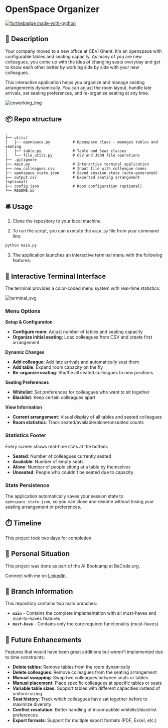 # OpenSpace Organizer
[![forthebadge made-with-python](https://ForTheBadge.com/images/badges/made-with-python.svg)](https://www.python.org/)

## 🏢 Description

Your company moved to a new office at CEVI Ghent. It's an openspace with configurable tables and seating capacity. As many of you are new colleagues, you come up with the idea of changing seats everyday and get to know each other better by working side by side with your new colleagues.

This interactive application helps you organize and manage seating arrangements dynamically. You can adjust the room layout, handle late arrivals, set seating preferences, and re-organize seating at any time.

![coworking_img](https://media1.tenor.com/m/Z0GoLGN6GcwAAAAd/wwe-john-cena.gif)

## 📦 Repo structure

```
.
├── utils/
│   ├── openspace.py          # Openspace class - manages tables and seating
│   ├── table.py              # Table and Seat classes
│   └── file_utils.py         # CSV and JSON file operations
├── .gitignore
├── main.py                   # Interactive terminal application
├── new_colleagues.csv        # Input file with colleague names
├── openspace_state.json      # Saved session state (auto-generated)
├── output.csv                # Exported seating arrangement (optional)
├── config.json               # Room configuration (optional)
└── README.md
```

## 🛎️ Usage

1. Clone the repository to your local machine.

2. To run the script, you can execute the `main.py` file from your command line:

```bash
python main.py
````

3. The application launches an interactive terminal menu with the following features:

## 🎨 Interactive Terminal Interface

The terminal provides a color-coded menu system with real-time statistics:

![terminal_svg](termtosvg_qsip2q4m.svg)

### Menu Options

**Setup & Configuration**
- **Configure room**: Adjust number of tables and seating capacity
- **Organize initial seating**: Load colleagues from CSV and create first arrangement

**Dynamic Changes**
- **Add colleague**: Add late arrivals and automatically seat them
- **Add table**: Expand room capacity on the fly
- **Re-organize seating**: Shuffle all seated colleagues to new positions

**Seating Preferences**
- **Whitelist**: Set preferences for colleagues who want to sit together
- **Blacklist**: Keep certain colleagues apart

**View Information**
- **Current arrangement**: Visual display of all tables and seated colleagues
- **Room statistics**: Track seated/available/alone/unseated counts

### Statistics Footer

Every screen shows real-time stats at the bottom:
- **Seated**: Number of colleagues currently seated
- **Available**: Number of empty seats
- **Alone**: Number of people sitting at a table by themselves
- **Unseated**: People who couldn't be seated due to capacity

### State Persistence

The application automatically saves your session state to `openspace_state.json`, so you can close and resume without losing your seating arrangement or preferences.

## ⏱️ Timeline

This project took two days for completion.

## 📌 Personal Situation
This project was done as part of the AI Bootcamp at BeCode.org.

Connect with me on [LinkedIn](https://www.linkedin.com/in/jens-bogaert-6b53b526a/).

## 🌿 Branch Information

This repository contains two main branches:

- **`main`** - Contains the complete implementation with all must-haves and nice-to-haves features
- **`must-have`** - Contains only the core required functionality (must-haves)

## 🚀 Future Enhancements

Features that would have been great additions but weren't implemented due to time constraints:

- **Delete tables**: Remove tables from the room dynamically
- **Delete colleagues**: Remove colleagues from the seating arrangement
- **Manual swapping**: Swap two colleagues between seats or tables
- **Manual placement**: Place specific colleagues at specific tables or seats
- **Variable table sizes**: Support tables with different capacities instead of uniform sizing
- **Seat history**: Track which colleagues have sat together before to maximize diversity
- **Conflict resolution**: Better handling of incompatible whitelist/blacklist preferences
- **Export formats**: Support for multiple export formats (PDF, Excel, etc.)

